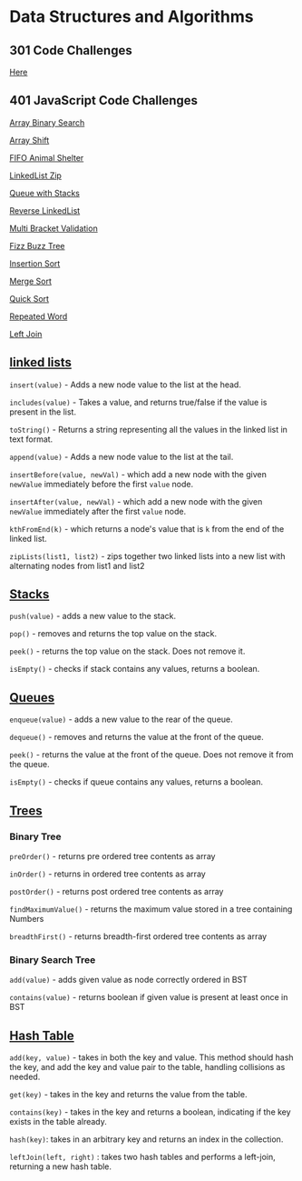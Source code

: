 # Data Structures and Algorithms

## 301 Code Challenges

[Here](./code-challenges)

## 401 JavaScript Code Challenges

[Array Binary Search](./javascript/code-challenges/arrayBinarySearch)

[Array Shift](./javascript/code-challenges/arrayShift)

[FIFO Animal Shelter](./javascript/code-challenges/fifoAnimalShelter)

[LinkedList Zip](./javascript/code-challenges/ll-zip)

[Queue with Stacks](./javascript/code-challenges/queueWithStacks)

[Reverse LinkedList](./javascript/code-challenges/reverse-ll)

[Multi Bracket Validation](./javascript/code-challenges/multiBracketValidation)

[Fizz Buzz Tree](./javascript/code-challenges/fizzBuzzTree)

[Insertion Sort](./javascript/code-challenges/insertionSort)

[Merge Sort](./javascript/code-challenges/mergeSort)

[Quick Sort](./javascript/code-challenges/quickSort)

[Repeated Word](./javascript/code-challenges/repeatedWord)

[Left Join](./javascript/code-challenges/leftJoin)

## [linked lists](./javascript/linked-list)

`insert(value)` - Adds a new node value to the list at the head.

`includes(value)` - Takes a value, and returns true/false if the value is present in the list.

`toString()` - Returns a string representing all the values in the linked list in text format.

`append(value)` - Adds a new node value to the list at the tail.

`insertBefore(value, newVal)` -  which add a new node with the given `newValue` immediately before the first `value` node.

`insertAfter(value, newVal)` - which add a new node with the given `newValue` immediately after the first `value` node.

`kthFromEnd(k)` - which returns a node's value that is `k` from the end of the linked list.

`zipLists(list1, list2)` - zips together two linked lists into a new list with alternating nodes from list1 and list2

## [Stacks](./javascript/stacksAndQueues)

`push(value)` - adds a new value to the stack.

`pop()` - removes and returns the top value on the stack.

`peek()` - returns the top value on the stack. Does not remove it.

`isEmpty()` - checks if stack contains any values, returns a boolean.

## [Queues](./javascript/stacksAndQueues)

`enqueue(value)` - adds a new value to the rear of the queue.

`dequeue()` - removes and returns the value at the front of the queue.

`peek()` - returns the value at the front of the queue. Does not remove it from the queue.

`isEmpty()` - checks if queue contains any values, returns a boolean.

## [Trees](./javascript/tree)

### Binary Tree

`preOrder()` - returns pre ordered tree contents as array

`inOrder()` - returns in ordered tree contents as array

`postOrder()` - returns post ordered tree contents as array

`findMaximumValue()` - returns the maximum value stored in a tree containing Numbers

`breadthFirst()` - returns breadth-first ordered tree contents as array

### Binary Search Tree

`add(value)` - adds given value as node correctly ordered in BST

`contains(value)` - returns boolean if given value is present at least once in BST

## [Hash Table](./javascript/hashtable)

`add(key, value)` - takes in both the key and value. This method should hash the key, and add the key and value pair to the table, handling collisions as needed.

`get(key)` - takes in the key and returns the value from the table.

`contains(key)` - takes in the key and returns a boolean, indicating if the key exists in the table already.

`hash(key)`: takes in an arbitrary key and returns an index in the collection.

`leftJoin(left, right)` : takes two hash tables and performs a left-join, returning a new hash table.
